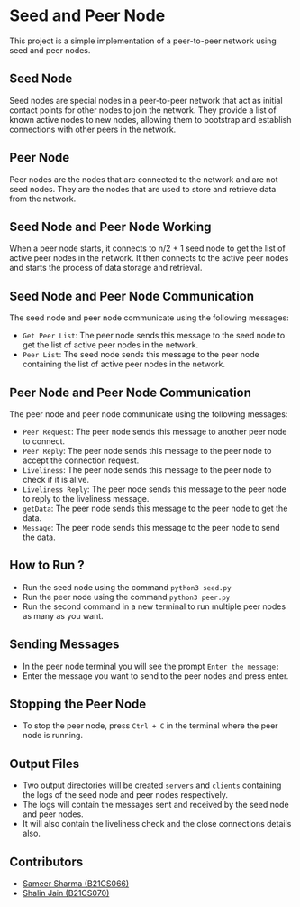 # Seed and Peer Node
This project is a simple implementation of a peer-to-peer network using seed and peer nodes.

## Seed Node
Seed nodes are special nodes in a peer-to-peer network that act as initial contact points for other nodes to join the network. They provide a list of known active nodes to new nodes, allowing them to bootstrap and establish connections with other peers in the network.

## Peer Node
Peer nodes are the nodes that are connected to the network and are not seed nodes. They are the nodes that are used to store and retrieve data from the network.

## Seed Node and Peer Node Working
When a peer node starts, it connects to n/2 + 1 seed node to get the list of active peer nodes in the network. It then connects to the active peer nodes and starts the process of data storage and retrieval.

## Seed Node and Peer Node Communication
The seed node and peer node communicate using the following messages:
- `Get Peer List`: The peer node sends this message to the seed node to get the list of active peer nodes in the network.
- `Peer List`: The seed node sends this message to the peer node containing the list of active peer nodes in the network.

## Peer Node and Peer Node Communication
The peer node and peer node communicate using the following messages:
- `Peer Request`: The peer node sends this message to another peer node to connect.
- `Peer Reply`: The peer node sends this message to the peer node to accept the connection request.
- `Liveliness`: The peer node sends this message to the peer node to check if it is alive.
- `Liveliness Reply`: The peer node sends this message to the peer node to reply to the liveliness message.
- `getData`: The peer node sends this message to the peer node to get the data.
- `Message`: The peer node sends this message to the peer node to send the data.

## How to Run ?
- Run the seed node using the command `python3 seed.py`
- Run the peer node using the command `python3 peer.py`
- Run the second command in a new terminal to run multiple peer nodes as many as you want.

## Sending Messages
- In the peer node terminal you will see the prompt `Enter the message:` 
- Enter the message you want to send to the peer nodes and press enter.

## Stopping the Peer Node
- To stop the peer node, press `Ctrl + C` in the terminal where the peer node is running.

## Output Files
- Two output directories will be created `servers` and `clients` containing the logs of the seed node and peer nodes respectively.
- The logs will contain the messages sent and received by the seed node and peer nodes.
- It will also contain the liveliness check and the close connections details also.

## Contributors
<!-- Add links of github profile -->
<!-- https://github.com/SameerSharma-57, https://github.com/Shalin06 -->
- [Sameer Sharma (B21CS066)](https://github.com/SameerSharma-57)
- [Shalin Jain (B21CS070)](https://github.com/Shalin06)